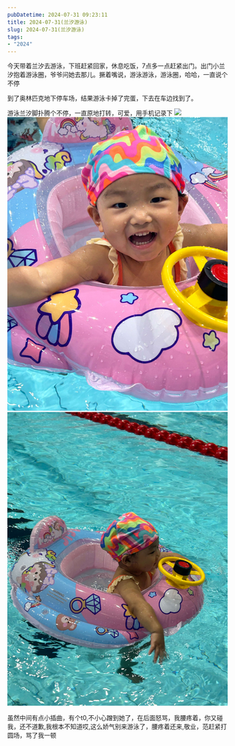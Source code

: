 ```yaml
---
pubDatetime: 2024-07-31 09:23:11
title: 2024-07-31(兰汐游泳)
slug: 2024-07-31(兰汐游泳)
tags:
- "2024"
---
```


今天带着兰汐去游泳，下班赶紧回家，休息吃饭，7点多一点赶紧出门。出门小兰汐抱着游泳圈，爷爷问她去那儿。撅着嘴说，游泳游泳，游泳圈，哈哈，一直说个不停

到了奥林匹克地下停车场，结果游泳卡掉了完蛋，下去在车边找到了。

游泳兰汐脚扑腾个不停，一直原地打转，可爱，用手机记录下
![](https://r2.malanxi.top/2024/live/IMG_9374.jpg?v=https://r2.malanxi.top/2024/live/IMG_9374.mp4)
![image](../../../../public/img/2024/2024-07-31-e0fd3f0f-37e6-4310-810a-aab9ca586195.jpg)
![image](../../../../public/img/2024/2024-07-31-32ec1efa-8e41-48d5-908b-b96c85bf6895.jpg)

虽然中间有点小插曲，有个t0,不小心蹭到她了，在后面怒骂，我腰疼着，你又碰我，还不道歉,我根本不知道哎,这么娇气别来游泳了，腰疼着还来,敬业，范赶紧打圆场，骂了我一顿